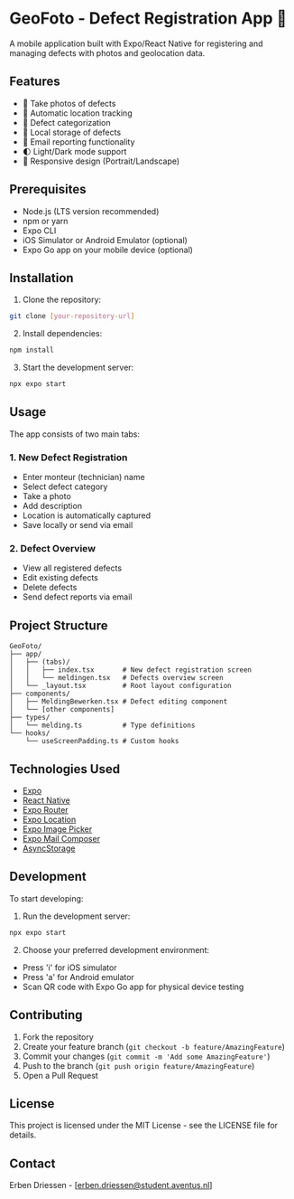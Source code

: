 # GeoFoto - Defect Registration App 📱

A mobile application built with Expo/React Native for registering and managing defects with photos and geolocation data.

## Features

- 📸 Take photos of defects
- 📍 Automatic location tracking
- 📝 Defect categorization
- 💾 Local storage of defects
- 📧 Email reporting functionality
- 🌓 Light/Dark mode support
- 📱 Responsive design (Portrait/Landscape)

## Prerequisites

- Node.js (LTS version recommended)
- npm or yarn
- Expo CLI
- iOS Simulator or Android Emulator (optional)
- Expo Go app on your mobile device (optional)

## Installation

1. Clone the repository:
```bash
git clone [your-repository-url]
```

2. Install dependencies:
```bash
npm install
```

3. Start the development server:
```bash
npx expo start
```

## Usage

The app consists of two main tabs:

### 1. New Defect Registration
- Enter monteur (technician) name
- Select defect category
- Take a photo
- Add description
- Location is automatically captured
- Save locally or send via email

### 2. Defect Overview
- View all registered defects
- Edit existing defects
- Delete defects
- Send defect reports via email

## Project Structure

```
GeoFoto/
├── app/
│   ├── (tabs)/
│   │   ├── index.tsx       # New defect registration screen
│   │   └── meldingen.tsx   # Defects overview screen
│   └── _layout.tsx         # Root layout configuration
├── components/
│   ├── MeldingBewerken.tsx # Defect editing component
│   └── [other components]
├── types/
│   └── melding.ts          # Type definitions
└── hooks/
    └── useScreenPadding.ts # Custom hooks
```
 
## Technologies Used

- [Expo](https://expo.dev)
- [React Native](https://reactnative.dev)
- [Expo Router](https://docs.expo.dev/router/introduction)
- [Expo Location](https://docs.expo.dev/versions/latest/sdk/location)
- [Expo Image Picker](https://docs.expo.dev/versions/latest/sdk/imagepicker)
- [Expo Mail Composer](https://docs.expo.dev/versions/latest/sdk/mail-composer)
- [AsyncStorage](https://react-native-async-storage.github.io/async-storage)

## Development

To start developing:

1. Run the development server:
```bash
npx expo start
```

2. Choose your preferred development environment:
- Press 'i' for iOS simulator
- Press 'a' for Android emulator
- Scan QR code with Expo Go app for physical device testing

## Contributing

1. Fork the repository
2. Create your feature branch (`git checkout -b feature/AmazingFeature`)
3. Commit your changes (`git commit -m 'Add some AmazingFeature'`)
4. Push to the branch (`git push origin feature/AmazingFeature`)
5. Open a Pull Request

## License

This project is licensed under the MIT License - see the LICENSE file for details.

## Contact

Erben Driessen - [erben.driessen@student.aventus.nl]

